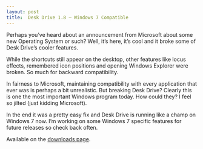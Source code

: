 ```yaml
---
layout: post
title:  Desk Drive 1.8 – Windows 7 Compatible
---
```

Perhaps you’ve heard about an announcement from Microsoft about some new Operating System or such? Well, it’s here, it’s cool and it broke some of Desk Drive’s cooler features.

While the shortcuts still appear on the desktop, other features like locus effects, remembered icon positions and opening Windows Explorer were broken. So much for backward compatibility.

In fairness to Microsoft, maintaining compatibility with every application that ever was is perhaps a bit unrealistic. But breaking Desk Drive? Clearly this is one the most important Windows program today. How could they? I feel so jilted (just kidding Microsoft).

In the end it was a pretty easy fix and Desk Drive is running like a champ on Windows 7 now. I’m working on some Windows 7 specific features for future releases so check back often.

Available on the [downloads page](/downloads).
